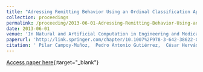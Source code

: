 ```yaml
---
title: "Adressing Remitting Behavior Using an Ordinal Classification Approach"
collection: proceedings
permalink: /proceeding/2013-06-01-Adressing-Remitting-Behavior-Using-an-Ordinal-Classification-Approach
date: 2013-06-01
venue: 'In Natural and Artificial Computation in Engineering and Medical Applications (5th International Work-Conference on the Interplay Between Natural and Artificial Computation (IWINAC 2013), Part II)'
paperurl: 'http://link.springer.com/chapter/10.1007%2F978-3-642-38622-0_34'
citation: ' Pilar Campoy-Muñoz,  Pedro Antonio Gutiérrez,  César Hervás-Martínez, &quot;Adressing Remitting Behavior Using an Ordinal Classification Approach.&quot; In Natural and Artificial Computation in Engineering and Medical Applications (5th International Work-Conference on the Interplay Between Natural and Artificial Computation (IWINAC 2013), Part II), Lecture Notes in Computer Science, Vol. 7931, 2013, Mallorca, Spain, pp.326--335.'
---
```

[Access paper here](http://link.springer.com/chapter/10.1007%2F978-3-642-38622-0_34){:target="_blank"}
